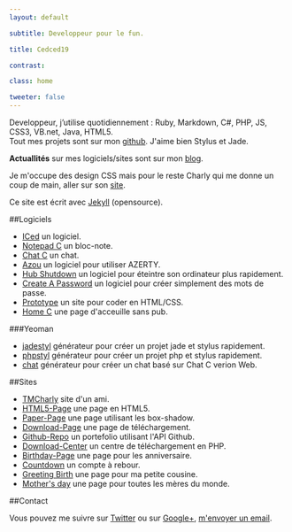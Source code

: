 ```yaml
---
layout: default

subtitle: Developpeur pour le fun.

title: Cedced19

contrast:

class: home

tweeter: false
---
```


Developpeur, j’utilise quotidiennement : Ruby, Markdown, C#, PHP, JS, CSS3, VB.net, Java, HTML5.  
Tout mes projets sont sur mon [github](//github.com/cedced19/). 
J'aime bien Stylus et Jade.

**Actuallités** sur mes logiciels/sites sont sur mon [blog](blog).  

Je m'occupe des design CSS mais pour le reste Charly qui me donne un coup de main, aller sur son [site](//tmcharly.github.io/).  

Ce site est écrit avec [Jekyll](http://jekyllrb.com/) (opensource).   



##Logiciels

* [ICed](//cedced19.github.io/soft/iced/) un logiciel.
* [Notepad C](//cedced19.github.io/soft/notepad/) un bloc-note.
* [Chat C](//cedced19.github.io/soft/chat/) un chat.
* [Azou](//cedced19.github.io/soft/azou/) un logiciel pour utiliser AZERTY.
* [Hub Shutdown](//cedced19.github.io/soft/hubshutdown/) un logiciel pour éteintre son ordinateur plus rapidement.  
* [Create A Password](//cedced19.github.io/soft/createapassword/) un logiciel pour créer simplement des mots de passe.
* [Prototype](//cedced19.github.io/soft/proto/) un site pour coder en HTML/CSS.
* [Home C](//cedced19.github.io/soft/home/) une page d'acceuille sans pub.

###Yeoman

* [jadestyl](//github.com/cedced19/generator-jadestyl) générateur pour créer un projet jade et stylus rapidement.
* [phpstyl](//github.com/cedced19/generator-phpstyl) générateur pour créer un projet php et stylus rapidement.
* [chat](//github.com/cedced19/generator-chat) générateur pour créer un chat basé sur Chat C verion Web.



##Sites

* [TMCharly](//tmcharly.github.io/) site d'un ami.
* [HTML5-Page](//cedced19.github.io/demo/html5-page/) une page en HTML5.
* [Paper-Page](//cedced19.github.io/demo/paper-page/) une page utilisant les box-shadow.
* [Download-Page](//cedced19.github.io/demo/download-page/) une page de téléchargement.
* [Github-Repo](//cedced19.github.io/demo/github-repo/) un portefolio utilisant l'API Github.
* [Download-Center](//github.com/cedced19/Download-Center/) un centre de téléchargement en PHP.
* [Birthday-Page](//cedced19.github.io/demo/birthday-page/) une page pour les anniversaire.
* [Countdown](//cedced19.github.io/demo/countdown-page/) un compte à rebour.
* [Greeting Birth](//cedced19.github.io/demo/greeting-birth/) une page pour ma petite cousine.
* [Mother's day](//cedced19.github.io/demo/mothers-day/) une page pour toutes les mères du monde.


##Contact

Vous pouvez me suivre sur [Twitter](//twitter.com/cedced19) ou sur [Google+](//plus.google.com/u/0/b/104855167193751168501/104855167193751168501/posts), [m'envoyer un email](mailto:cedced19@gmail.com?subject=Hello.net&body=Hello).

